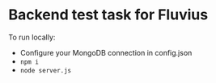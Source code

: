 # Backend test task for Fluvius

To run locally:
- Configure your MongoDB connection in config.json
- `npm i`
- `node server.js`
